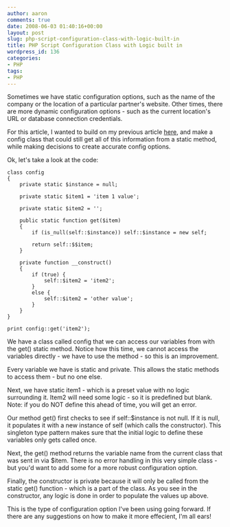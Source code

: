 ```yaml
---
author: aaron
comments: true
date: 2008-06-03 01:40:16+00:00
layout: post
slug: php-script-configuration-class-with-logic-built-in
title: PHP Script Configuration Class with Logic built in
wordpress_id: 136
categories:
- PHP
tags:
- PHP
---
```


Sometimes we have static configuration options, such as the name of the company or the location of a particular partner's website.  Other times, there are more dynamic configuration options - such as the current location's URL or database connection credentials.

For this article, I wanted to build on my previous article [here](http://aaronsaray.com/blog/2008/05/31/php-script-configuration-options-class-constants-or-mysql/), and make a config class that could still get all of this information from a static method, while making decisions to create accurate config options.

<!-- more -->

Ok, let's take a look at the code:


    
    
    class config
    {
        private static $instance = null;
    
        private static $item1 = 'item 1 value';
    
        private static $item2 = '';
    
        public static function get($item)
        {
            if (is_null(self::$instance)) self::$instance = new self;
    
            return self::$$item;
        }
    
        private function __construct()
        {
            if (true) {
                self::$item2 = 'item2';
            }
            else {
                self::$item2 = 'other value';
            }
        }
    }
    
    print config::get('item2');
    



We have a class called config that we can access our variables from with the get() static method.  Notice how this time, we cannot access the variables directly - we have to use the method - so this is an improvement.

Every variable we have is static and private.  This allows the static methods to access them - but no one else.

Next, we have static item1 - which is a preset value with no logic surrounding it.  Item2 will need some logic - so it is predefined but blank.  Note: if you do NOT define this ahead of time, you will get an error.

Our method get() first checks to see if self::$instance is not null.  If it is null, it populates it with a new instance of self (which calls the constructor).  This singleton type pattern makes sure that the initial logic to define these variables only gets called once.

Next, the get() method returns the variable name from the current class that was sent in via $item.  There is no error handling in this very simple class - but you'd want to add some for a more robust configuration option.

Finally, the constructor is private because it will only be called from the static get() function - which is a part of the class.  As you see in the constructor, any logic is done in order to populate the values up above.

This is the type of configuration option I've been using going forward.  If there are any suggestions on how to make it more effecient, I'm all ears!
